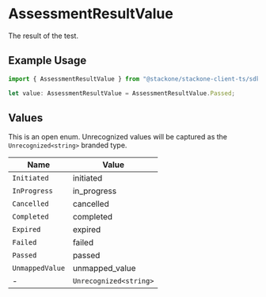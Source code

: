 # AssessmentResultValue

The result of the test.

## Example Usage

```typescript
import { AssessmentResultValue } from "@stackone/stackone-client-ts/sdk/models/shared";

let value: AssessmentResultValue = AssessmentResultValue.Passed;
```

## Values

This is an open enum. Unrecognized values will be captured as the `Unrecognized<string>` branded type.

| Name                   | Value                  |
| ---------------------- | ---------------------- |
| `Initiated`            | initiated              |
| `InProgress`           | in_progress            |
| `Cancelled`            | cancelled              |
| `Completed`            | completed              |
| `Expired`              | expired                |
| `Failed`               | failed                 |
| `Passed`               | passed                 |
| `UnmappedValue`        | unmapped_value         |
| -                      | `Unrecognized<string>` |